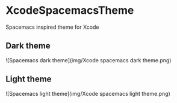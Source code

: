 # XcodeSpacemacsTheme
Spacemacs inspired theme for Xcode

## Dark theme 
![Spacemacs dark theme](img/Xcode spacemacs dark theme.png)

## Light theme
![Spacemacs light theme](img/Xcode spacemacs light theme.png)
